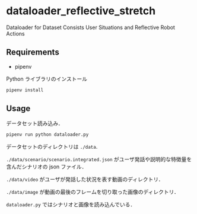 # dataloader_reflective_stretch
Dataloader for Dataset Consists User Situations and Reflective Robot Actions

## Requirements
- pipenv

Python ライブラリのインストール

```sh
pipenv install
```

## Usage

データセット読み込み．

```sh
pipenv run python dataloader.py
```

データセットのディレクトリは ```./data```.

```./data/scenario/scenario.integrated.json``` がユーザ発話や説明的な特徴量を含んだシナリオの json ファイル．

```./data/video``` がユーザが発話した状況を表す動画のディレクトリ．

```./data/image``` が動画の最後のフレームを切り取った画像のディレクトリ．

```dataloader.py``` ではシナリオと画像を読み込んでいる．
